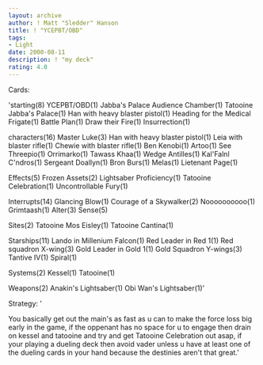 ```yaml
---
layout: archive
author: ! Matt "Sledder" Hanson
title: ! "YCEPBT/OBD"
tags:
- Light
date: 2000-08-11
description: ! "my deck"
rating: 4.0
---
```

Cards: 

'starting(8)
YCEPBT/OBD(1)
Jabba's Palace Audience Chamber(1)
Tatooine Jabba's Palace(1)
Han with heavy blaster pistol(1)
Heading for the Medical Frigate(1)
Battle Plan(1)
Draw their Fire(1)
Insurrection(1)

characters(16)
Master Luke(3)
Han with heavy blaster pistol(1)
Leia with blaster rifle(1)
Chewie with blaster rifle(1)
Ben Kenobi(1)
Artoo(1)
See Threepio(1)
Orrimarko(1)
Tawass Khaa(1)
Wedge Antilles(1)
Kal'Falnl C'ndros(1)
Sergeant Doallyn(1)
Bron Burs(1)
Melas(1)
Lietenant Page(1)

Effects(5)
Frozen Assets(2)
Lightsaber Proficiency(1)
Tatooine Celebration(1)
Uncontrollable Fury(1)

Interrupts(14)
Glancing Blow(1)
Courage of a Skywalker(2)
Noooooooooo(1)
Grimtaash(1)
Alter(3)
Sense(5)

Sites(2)
Tatooine Mos Eisley(1)
Tatooine Cantina(1)

Starships(11)
Lando in Millenium Falcon(1)
Red Leader in Red 1(1)
Red squadron X-wing(3)
Gold Leader in Gold 1(1)
Gold Squadron Y-wings(3)
Tantive IV(1)
Spiral(1)

Systems(2)
Kessel(1)
Tatooine(1)

Weapons(2)
Anakin's Lightsaber(1)
Obi Wan's Lightsaber(1)'

Strategy: '

You basically get out the main's as fast as u can to make the force loss big early in the game, if the oppenant has no space for u to engage then drain on kessel and tatooine and try and get Tatooine Celebration out asap, if your playing a dueling deck then avoid vader unless u have at least one of the dueling cards in your hand because the destinies aren't that great.'